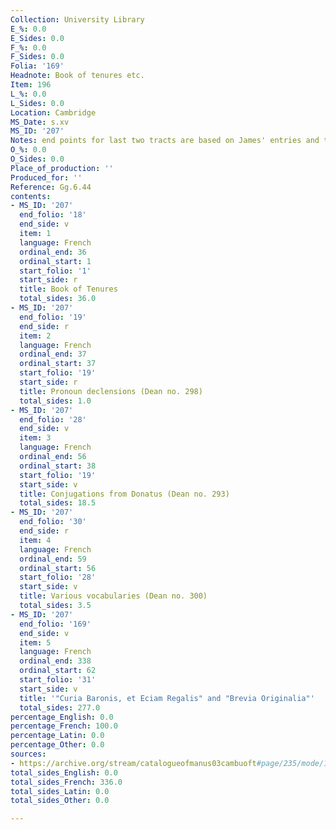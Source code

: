 ```yaml
---
Collection: University Library
E_%: 0.0
E_Sides: 0.0
F_%: 0.0
F_Sides: 0.0
Folia: '169'
Headnote: Book of tenures etc.
Item: 196
L_%: 0.0
L_Sides: 0.0
Location: Cambridge
MS_Date: s.xv
MS_ID: '207'
Notes: end points for last two tracts are based on James' entries and therefore approximate
O_%: 0.0
O_Sides: 0.0
Place_of_production: ''
Produced_for: ''
Reference: Gg.6.44
contents:
- MS_ID: '207'
  end_folio: '18'
  end_side: v
  item: 1
  language: French
  ordinal_end: 36
  ordinal_start: 1
  start_folio: '1'
  start_side: r
  title: Book of Tenures
  total_sides: 36.0
- MS_ID: '207'
  end_folio: '19'
  end_side: r
  item: 2
  language: French
  ordinal_end: 37
  ordinal_start: 37
  start_folio: '19'
  start_side: r
  title: Pronoun declensions (Dean no. 298)
  total_sides: 1.0
- MS_ID: '207'
  end_folio: '28'
  end_side: v
  item: 3
  language: French
  ordinal_end: 56
  ordinal_start: 38
  start_folio: '19'
  start_side: v
  title: Conjugations from Donatus (Dean no. 293)
  total_sides: 18.5
- MS_ID: '207'
  end_folio: '30'
  end_side: r
  item: 4
  language: French
  ordinal_end: 59
  ordinal_start: 56
  start_folio: '28'
  start_side: v
  title: Various vocabularies (Dean no. 300)
  total_sides: 3.5
- MS_ID: '207'
  end_folio: '169'
  end_side: v
  item: 5
  language: French
  ordinal_end: 338
  ordinal_start: 62
  start_folio: '31'
  start_side: v
  title: '"Curia Baronis, et Eciam Regalis" and "Brevia Originalia"'
  total_sides: 277.0
percentage_English: 0.0
percentage_French: 100.0
percentage_Latin: 0.0
percentage_Other: 0.0
sources:
- https://archive.org/stream/catalogueofmanus03cambuoft#page/235/mode/1up
total_sides_English: 0.0
total_sides_French: 336.0
total_sides_Latin: 0.0
total_sides_Other: 0.0

---
```

